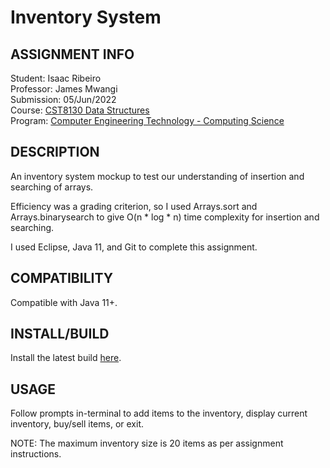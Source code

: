 # Inventory System 

## ASSIGNMENT INFO

Student: Isaac Ribeiro\
Professor: James Mwangi\
Submission: 05/Jun/2022\
Course: [CST8130 Data Structures](http://elearning.algonquincollege.com/coursemat/woollar/Courses/CST8130/Admin/2013-2014_CST8130.PDF)\
Program: [Computer Engineering Technology - Computing Science](https://www.algonquincollege.com/coop/coop-entry/computer-engineering-technology-computing-science/)

## DESCRIPTION

An inventory system mockup to test our understanding of insertion and searching of arrays. 

Efficiency was a grading criterion, so I used Arrays.sort and Arrays.binarysearch to give O(n * log * n) time complexity for insertion and searching.

I used Eclipse, Java 11, and Git to complete this assignment.

## COMPATIBILITY 

Compatible with Java 11+.

## INSTALL/BUILD

Install the latest build [here](https://github.com/i-ribeiro/inventory-system/releases/latest).

## USAGE

Follow prompts in-terminal to add items to the inventory, display current inventory, buy/sell items, or exit. 

NOTE: The maximum inventory size is 20 items as per assignment instructions.
